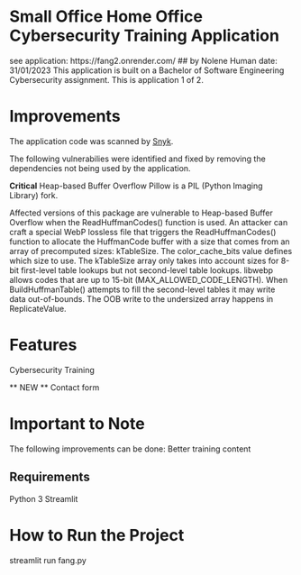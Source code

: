 
<h1> Small Office Home Office Cybersecurity Training Application </h1>
see application: https://fang2.onrender.com/
## by Nolene Human 
date: 31/01/2023
This application is built on a Bachelor of Software Engineering Cybersecurity assignment. This is application 1 of 2.

# Improvements
The application code was scanned by [Snyk](https://app.snyk.io/).

The following vulnerabilies were identified and fixed by removing the dependencies not being used by the application.

**Critical**	Heap-based Buffer Overflow	Pillow is a PIL (Python Imaging Library) fork.

Affected versions of this package are vulnerable to Heap-based Buffer Overflow when the ReadHuffmanCodes() function is used. An attacker can craft a special WebP lossless file that triggers the ReadHuffmanCodes() function to allocate the HuffmanCode buffer with a size that comes from an array of precomputed sizes: kTableSize. The color_cache_bits value defines which size to use. The kTableSize array only takes into account sizes for 8-bit first-level table lookups but not second-level table lookups. libwebp allows codes that are up to 15-bit (MAX_ALLOWED_CODE_LENGTH). When BuildHuffmanTable() attempts to fill the second-level tables it may write data out-of-bounds. The OOB write to the undersized array happens in ReplicateValue.


# Features
Cybersecurity Training

** NEW ** Contact form

# Important to Note

The following improvements can be done:
Better training content

## Requirements

Python 3
Streamlit


# How to Run the Project
streamlit run fang.py



